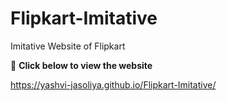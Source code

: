 # Flipkart-Imitative
Imitative Website of Flipkart

🔗  <b> Click below to view the website</b>

 https://yashvi-jasoliya.github.io/Flipkart-Imitative/


